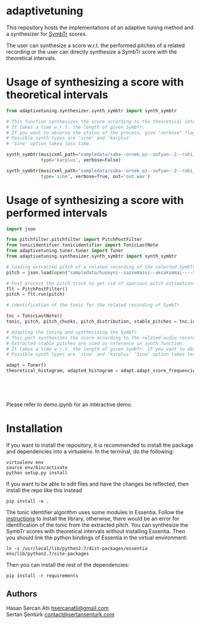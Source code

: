 # adaptivetuning
This repository hosts the implementations of an adaptive tuning method and a synthesizer for [SymbTr](https://github.com/MTG/SymbTr) scores.

The user can synthesize a score w.r.t. the performed pitches of a related recording or the user can directly synthesize a SymbTr score with the theoretical intervals.

Usage of synthesizing a score with theoretical intervals
=======
```python
from adaptivetuning.synthesizer.synth_symbtr import synth_symbtr

# This function synthesizes the score according to the theoretical intervals.
# It takes a time w.r.t. the length of given SymbTr. 
# If you want to observe the status of the process, give "verbose" flag as true.
# Possible synth types are 'sine' and 'karplus' 
# 'Sine' option takes less time.

synth_symbtr(musicxml_path="sampledata/saba--ornek_oz--sofyan--2--ruhi_ayangil/saba--ornek_oz--sofyan--2--ruhi_ayangil.xml",
             type='karplus', verbose=False)

synth_symbtr(musicxml_path="sampledata/saba--ornek_oz--sofyan--2--ruhi_ayangil/saba--ornek_oz--sofyan--2--ruhi_ayangil.xml",
             type='sine', verbose=True, out='out.wav')
```

Usage of synthesizing a score with performed intervals
=======
```python
import json

from pitchfilter.pitchfilter import PitchPostFilter
from tonicidentifier.tonicidentifier import TonicLastNote
from adaptivetuning.tuner.tuner import Tuner
from adaptivetuning.synthesizer.synth_symbtr import synth_symbtr

# loading extracted pitch of a related recording of the selected SymbTr for adaptive tuning
pitch = json.load(open("sampledata/huseyni--sazsemaisi--aksaksemai----tatyos_efendi/8b8d697b-cad9-446e-ad19-5e85a36aa253.json", 'r'))['pitch']

# Post process the pitch track to get rid of spurious pitch estimations and correct octave errors
flt = PitchPostFilter()
pitch = flt.run(pitch)

# identification of the tonic for the related recording of SymbTr

tnc = TonicLastNote()
tonic, pitch, pitch_chunks, pitch_distribution, stable_pitches = tnc.identify(pitch)

# Adapting the tuning and synthesizing the SymbTr
# This part synthesizes the score according to the related audio recording. 
# Extracted stable pitches are used as reference in synth function.
# It takes a time w.r.t. the length of given SymbTr. If you want to obseve the status of the process, give "verbose" flag as true.
# Possible synth types are 'sine' and 'karplus' 'Sine' option takes less time.

adapt = Tuner()
theoretical_histogram, adapted_histogram = adapt.adapt_score_frequencies(musicxml_path="sampledata/huseyni--sazsemaisi--aksaksemai----tatyos_efendi/huseyni--sazsemaisi--aksaksemai----tatyos_efendi.xml",
                                                                         performed_tonic=tonic['value'],
                                                                         stable_pitches=stable_pitches,
                                                                         type='karplus',
                                                                         verbose=False)
```

Please refer to demo.ipynb for an interactive demo.

Installation
============

If you want to install the repository, it is recommended to install the package and dependencies into a virtualenv. In the terminal, do the following:

    virtualenv env
    source env/bin/activate
    python setup.py install

If you want to be able to edit files and have the changes be reflected, then install the repo like this instead

    pip install -e .

The tonic identifier algorithm uses some modules in Essentia. 
Follow the [instructions](essentia.upf.edu/documentation/installing.html) to install the library, otherwise, there would be an error for identification of the tonic from the extracted pitch.
You can synthesize the SymbTr scores with theoretical intervals without installing Essentia.
Then you should link the python bindings of Essentia in the virtual environment:

    ln -s /usr/local/lib/python2.7/dist-packages/essentia env/lib/python2.7/site-packages

Then you can install the rest of the dependencies:

    pip install -r requirements

Authors
-------
Hasan Sercan Atlı	hsercanatli@gmail.com  
Sertan Şentürk		contact@sertansenturk.com
